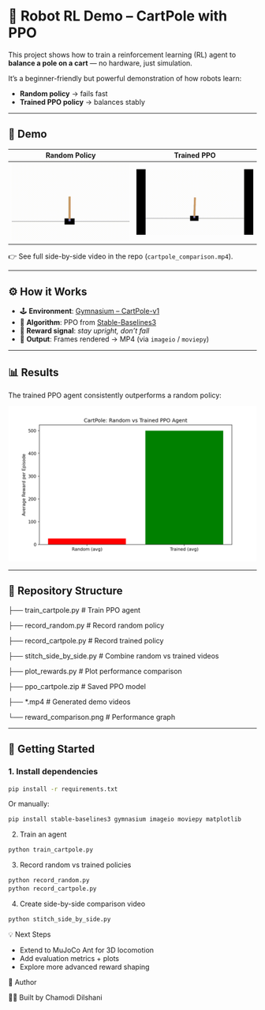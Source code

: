 # 🤖 Robot RL Demo – CartPole with PPO  

This project shows how to train a reinforcement learning (RL) agent to **balance a pole on a cart** — no hardware, just simulation.  

It’s a beginner-friendly but powerful demonstration of how robots learn:  
- **Random policy** → fails fast  
- **Trained PPO policy** → balances stably  

---

## 🎥 Demo  

| Random Policy | Trained PPO |  
|---------------|-------------|  
| ![Random](random.gif) | ![Trained](trained.gif) |  

👉 See full side-by-side video in the repo (`cartpole_comparison.mp4`).  

---

## ⚙️ How it Works  

- 🕹️ **Environment**: [Gymnasium – CartPole-v1](https://gymnasium.farama.org/)  
- 🧠 **Algorithm**: PPO from [Stable-Baselines3](https://stable-baselines3.readthedocs.io/)  
- 🎯 **Reward signal**: *stay upright, don’t fall*  
- 📼 **Output**: Frames rendered → MP4 (via `imageio` / `moviepy`)  

---

## 📊 Results  

The trained PPO agent consistently outperforms a random policy:  

![Reward Comparison](reward_comparison.png)  

---

## 📂 Repository Structure  

├── train_cartpole.py # Train PPO agent

├── record_random.py # Record random policy

├── record_cartpole.py # Record trained policy

├── stitch_side_by_side.py # Combine random vs trained videos

├── plot_rewards.py # Plot performance comparison

├── ppo_cartpole.zip # Saved PPO model

├── *.mp4 # Generated demo videos

└── reward_comparison.png # Performance graph


---

## 🚀 Getting Started  

### 1. Install dependencies  

```bash
pip install -r requirements.txt
```
Or manually:

```bash
pip install stable-baselines3 gymnasium imageio moviepy matplotlib
```
2. Train an agent
```bash
python train_cartpole.py
```
3. Record random vs trained policies
```bash
python record_random.py
python record_cartpole.py
```
4. Create side-by-side comparison video
```bash
python stitch_side_by_side.py
```

💡 Next Steps
- Extend to MuJoCo Ant for 3D locomotion
- Add evaluation metrics + plots
- Explore more advanced reward shaping

📌 Author

👩‍💻 Built by Chamodi Dilshani
